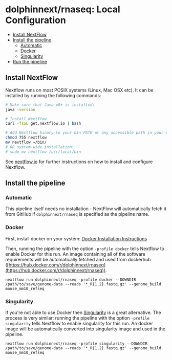 # dolphinnext/rnaseq: Local Configuration
<!-- Install Atom plugin markdown-toc-auto for this ToC -->
<!-- TOC START min:2 max:3 link:true asterisk:true -->
* [Install NextFlow](#install-nextflow)
* [Install the pipeline](#install-the-pipeline)
  * [Automatic](#automatic)
  * [Docker](#docker)
  * [Singularity](#singularity)
* [Run the pipeline](usage.md)
<!-- TOC END -->

## Install NextFlow
Nextflow runs on most POSIX systems (Linux, Mac OSX etc). It can be installed by running the following commands:

```bash
# Make sure that Java v8+ is installed:
java -version

# Install Nextflow
curl -fsSL get.nextflow.io | bash

# Add Nextflow binary to your bin PATH or any accessible path in your environment:
chmod 755 nextflow
mv nextflow ~/bin/
# OR system-wide installation:
# sudo mv nextflow /usr/local/bin
```

See [nextflow.io](https://www.nextflow.io/) for further instructions on how to install and configure Nextflow.

## Install the pipeline

### Automatic
This pipeline itself needs no installation - NextFlow will automatically fetch it from GitHub if `dolphinnext/rnaseq` is specified as the pipeline name.

### Docker
First, install docker on your system: [Docker Installation Instructions](https://docs.docker.com/engine/installation/)

Then, running the pipeline with the option `-profile docker` tells Nextflow to enable Docker for this run. An image containing all of the software requirements will be automatically fetched and used from dockerhub ([https://hub.docker.com/r/dolphinnext/rnaseq](https://hub.docker.com/r/dolphinnext/rnaseq)).

```
nextflow run dolphinnext/rnaseq -profile docker --DOWNDIR /path/to/save/genome-data --reads '*_R{1,2}.fastq.gz' --genome_build mouse_mm10_refseq
```

### Singularity
If you're not able to use Docker then [Singularity](http://singularity.lbl.gov/) is a great alternative.
The process is very similar: running the pipeline with the option `-profile singularity` tells Nextflow to enable singularity for this run. An docker image will be automatically converted into singularity image and used in the pipeline.

```
nextflow run dolphinnext/rnaseq -profile singularity --DOWNDIR /path/to/save/genome-data --reads '*_R{1,2}.fastq.gz' --genome_build mouse_mm10_refseq
```